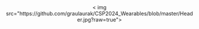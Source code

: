 <div align="center">< img src="https://github.com/graulaurak/CSP2024_Wearables/blob/master/Header.jpg?raw=true"> </div>

